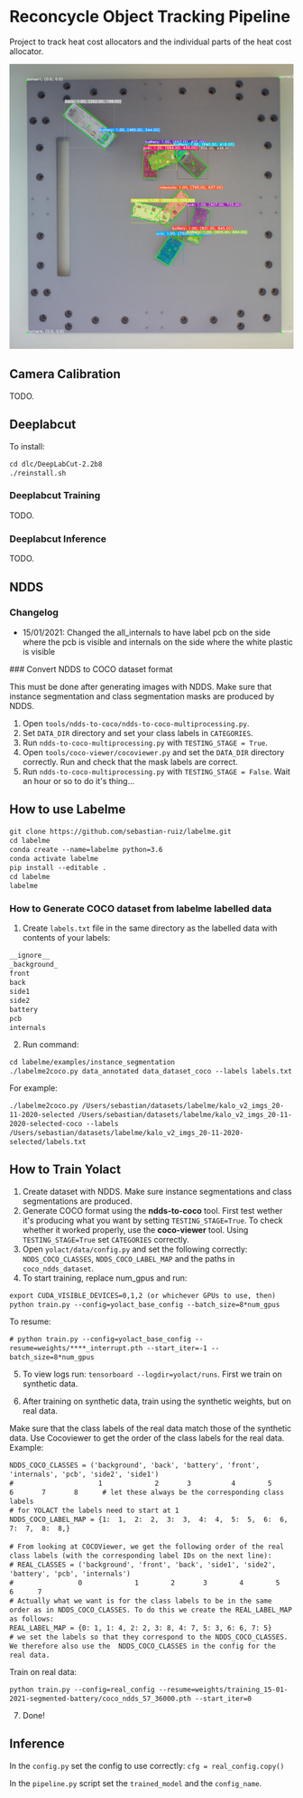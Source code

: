 # Reconcycle Object Tracking Pipeline

Project to track heat cost allocators and the individual parts of the heat cost allocator.

![Object Tracking](./readme_image.png)

## Camera Calibration

TODO.

## Deeplabcut 

To install:
```
cd dlc/DeepLabCut-2.2b8
./reinstall.sh
```

### Deeplabcut Training

TODO.

### Deeplabcut Inference

TODO.


## NDDS

### Changelog

- 15/01/2021: Changed the all_internals to have label pcb on the side where the pcb is visible and internals on the side where the white plastic is visible

### Convert NDDS to COCO dataset format

This must be done after generating images with NDDS. Make sure that instance segmentation and class segmentation masks are produced by NDDS.

1. Open `tools/ndds-to-coco/ndds-to-coco-multiprocessing.py`.
2. Set `DATA_DIR` directory and set your class labels in `CATEGORIES`.
3. Run  `ndds-to-coco-multiprocessing.py` with `TESTING_STAGE = True`.
4. Open `tools/coco-viewer/cocoviewer.py` and set the `DATA_DIR` directory correctly. Run and check that the mask labels are correct.
5. Run  `ndds-to-coco-multiprocessing.py` with `TESTING_STAGE = False`. Wait an hour or so to do it's thing...


## How to use Labelme

```
git clone https://github.com/sebastian-ruiz/labelme.git
cd labelme
conda create --name=labelme python=3.6
conda activate labelme
pip install --editable .
cd labelme
labelme
```

### How to Generate COCO dataset from labelme labelled data

1. Create `labels.txt` file in the same directory as the labelled data with contents of your labels:
```
__ignore__
_background_
front
back
side1
side2
battery
pcb
internals
```
2. Run command:
```
cd labelme/examples/instance_segmentation
./labelme2coco.py data_annotated data_dataset_coco --labels labels.txt
```
For example:
```
./labelme2coco.py /Users/sebastian/datasets/labelme/kalo_v2_imgs_20-11-2020-selected /Users/sebastian/datasets/labelme/kalo_v2_imgs_20-11-2020-selected-coco --labels /Users/sebastian/datasets/labelme/kalo_v2_imgs_20-11-2020-selected/labels.txt
```


## How to Train Yolact

1. Create dataset with NDDS. Make sure instance segmentations and class segmentations are produced.
2. Generate COCO format using the **ndds-to-coco** tool. First test wether it's producing what you want by setting `TESTING_STAGE=True`.
To check whether it worked properly, use the **coco-viewer** tool. Using `TESTING_STAGE=True` set `CATEGORIES` correctly.
3. Open `yolact/data/config.py` and set the following correctly: `NDDS_COCO_CLASSES`, `NDDS_COCO_LABEL_MAP` and the paths in `coco_ndds_dataset`.
4. To start training, replace num_gpus and run:
```
export CUDA_VISIBLE_DEVICES=0,1,2 (or whichever GPUs to use, then)
python train.py --config=yolact_base_config --batch_size=8*num_gpus
```
To resume:
```
# python train.py --config=yolact_base_config --resume=weights/****_interrupt.pth --start_iter=-1 --batch_size=8*num_gpus
```
5. To view logs run: `tensorboard --logdir=yolact/runs`.
First we train on synthetic data.

6. After training on synthetic data, train using the synthetic weights, but on real data.

Make sure that the class labels of the real data match those of the synthetic data. Use Cocoviewer to get the order of the class labels for the real data. 
Example:
```
NDDS_COCO_CLASSES = ('background', 'back', 'battery', 'front', 'internals', 'pcb', 'side2', 'side1')
#                     1             2       3          4        5            6       7       8      # let these always be the corresponding class labels
# for YOLACT the labels need to start at 1
NDDS_COCO_LABEL_MAP = {1:  1,  2:  2,  3:  3,  4:  4,  5:  5,  6:  6,  7:  7,  8:  8,}

# From looking at COCOViewer, we get the following order of the real class labels (with the corresponding label IDs on the next line):
# REAL_CLASSES = ('background', 'front', 'back', 'side1', 'side2', 'battery', 'pcb', 'internals') 
#                0             1        2       3        4        5          6      7
# Actually what we want is for the class labels to be in the same order as in NDDS_COCO_CLASSES. To do this we create the REAL_LABEL_MAP as follows:
REAL_LABEL_MAP = {0: 1, 1: 4, 2: 2, 3: 8, 4: 7, 5: 3, 6: 6, 7: 5}
# we set the labels so that they correspond to the NDDS_COCO_CLASSES. We therefore also use the  NDDS_COCO_CLASSES in the config for the real data.
```

Train on real data:
```
python train.py --config=real_config --resume=weights/training_15-01-2021-segmented-battery/coco_ndds_57_36000.pth --start_iter=0
```

7. Done!

## Inference

In the `config.py` set the config to use correctly: `cfg = real_config.copy()`

In the `pipeline.py` script set the `trained_model` and the `config_name`.
